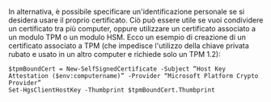 In alternativa, è possibile specificare un'identificazione personale se si desidera usare il proprio certificato. Ciò può essere utile se vuoi condividere un certificato tra più computer, oppure utilizzare un certificato associato a un modulo TPM o un modulo HSM. Ecco un esempio di creazione di un certificato associato a TPM (che impedisce l'utilizzo della chiave privata rubato e usato in un altro computer e richiede solo un TPM 1.2):

```powersehll
$tpmBoundCert = New-SelfSignedCertificate -Subject “Host Key Attestation ($env:computername)” -Provider “Microsoft Platform Crypto Provider”
Set-HgsClientHostKey -Thumbprint $tpmBoundCert.Thumbprint
```


<!-- Appears in set-up-hgs-for-always-encrypted-in-sql-server.md and guarded-fabric-create-host-key.md
-->